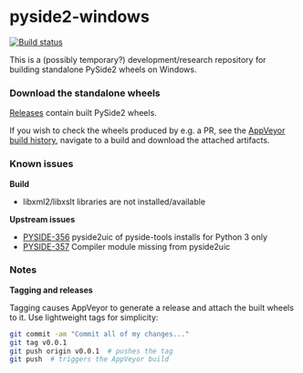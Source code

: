 # pyside2-windows

[![Build status](https://ci.appveyor.com/api/projects/status/fhgrc83ql9w09kei/branch/master?svg=true)](https://ci.appveyor.com/project/fredrikaverpil/pyside2-windows/branch/master)

This is a (possibly temporary?) development/research repository for building standalone PySide2 wheels on Windows.


### Download the standalone wheels

[Releases](https://github.com/fredrikaverpil/pyside2-windows/releases) contain built PySide2 wheels.

If you wish to check the wheels produced by e.g. a PR, see the [AppVeyor build history](https://ci.appveyor.com/project/fredrikaverpil/pyside2-windows/history), navigate to a build and download the attached artifacts.


### Known issues

**Build**
- libxml2/libxslt libraries are not installed/available

**Upstream issues**
- [PYSIDE-356](https://bugreports.qt.io/browse/PYSIDE-356) pyside2uic of pyside-tools installs for Python 3 only
- [PYSIDE-357](https://bugreports.qt.io/browse/PYSIDE-357) Compiler module missing from pyside2uic


### Notes

**Tagging and releases**

Tagging causes AppVeyor to generate a release and attach the built wheels to it. Use lightweight tags for simplicity:

```bash
git commit -am "Commit all of my changes..."
git tag v0.0.1
git push origin v0.0.1  # pushes the tag
git push  # triggers the AppVeyor build
```
